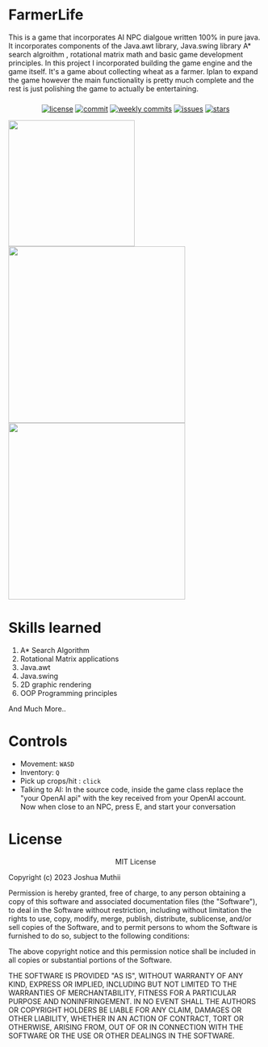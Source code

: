 # FarmerLife
This is a game that incorporates AI NPC dialgoue written 100% in pure java.
It incorporates components of the Java.awt library, Java.swing library A\* search algroithm , rotational matrix math and basic game development principles.
In this project I incorporated building the game engine and the game itself.
It's a game about collecting wheat as a farmer. Iplan to expand the game however the main functionality is pretty much complete and the rest is just polishing the game to actually be entertaining.
###


<div align="center">
  
  <a href="">![license](https://img.shields.io/github/license/Jkm036/FarmerLife)</a>
  <a href="">![commit](https://img.shields.io/github/last-commit/Jkm036/FarmerLife)</a>
   <a href="">![weekly commits](https://img.shields.io/github/commit-activity/w/Jkm036/FarmerLife)</a>
  <a href="">![issues](https://img.shields.io/github/issues/Jkm036/FarmerLife)</a>
  <a href="">![stars](https://img.shields.io/github/stars/Jkm036/FarmerLife?style=social)</a>
  
</div>


<img src="https://github.com/Jkm036/FarmerLife/assets/93635097/a561603c-e0a5-4020-b935-8223de978650" width="250" />

<img src= "https://github.com/Jkm036/FarmerLife/assets/93635097/feb64fb9-de06-4e82-bf4e-f96dff368b47" width= "350"/>

<img src= "https://github.com/Jkm036/FarmerLife/assets/93635097/71bcd95f-e090-4698-a5ef-fccc4f4809c6" width = "350"/>



# Skills learned
1. A\* Search Algorithm
2. Rotational Matrix applications
3. Java.awt 
4. Java.swing
5. 2D graphic rendering 
6. OOP Programming principles

And Much More..
# Controls
* Movement: `WASD`
* Inventory: `Q`
* Pick up crops/hit : `click`
* Talking to AI:
In the source code, inside the game class replace the "your OpenAI api" with the key received from your OpenAI account. Now when close to an NPC, press E, and start your conversation

# License
<p align="center">
MIT License

Copyright (c) 2023 Joshua Muthii

Permission is hereby granted, free of charge, to any person obtaining a copy
of this software and associated documentation files (the "Software"), to deal
in the Software without restriction, including without limitation the rights
to use, copy, modify, merge, publish, distribute, sublicense, and/or sell
copies of the Software, and to permit persons to whom the Software is
furnished to do so, subject to the following conditions:

The above copyright notice and this permission notice shall be included in all
copies or substantial portions of the Software.

THE SOFTWARE IS PROVIDED "AS IS", WITHOUT WARRANTY OF ANY KIND, EXPRESS OR
IMPLIED, INCLUDING BUT NOT LIMITED TO THE WARRANTIES OF MERCHANTABILITY,
FITNESS FOR A PARTICULAR PURPOSE AND NONINFRINGEMENT. IN NO EVENT SHALL THE
AUTHORS OR COPYRIGHT HOLDERS BE LIABLE FOR ANY CLAIM, DAMAGES OR OTHER
LIABILITY, WHETHER IN AN ACTION OF CONTRACT, TORT OR OTHERWISE, ARISING FROM,
OUT OF OR IN CONNECTION WITH THE SOFTWARE OR THE USE OR OTHER DEALINGS IN THE
SOFTWARE.
</p>
